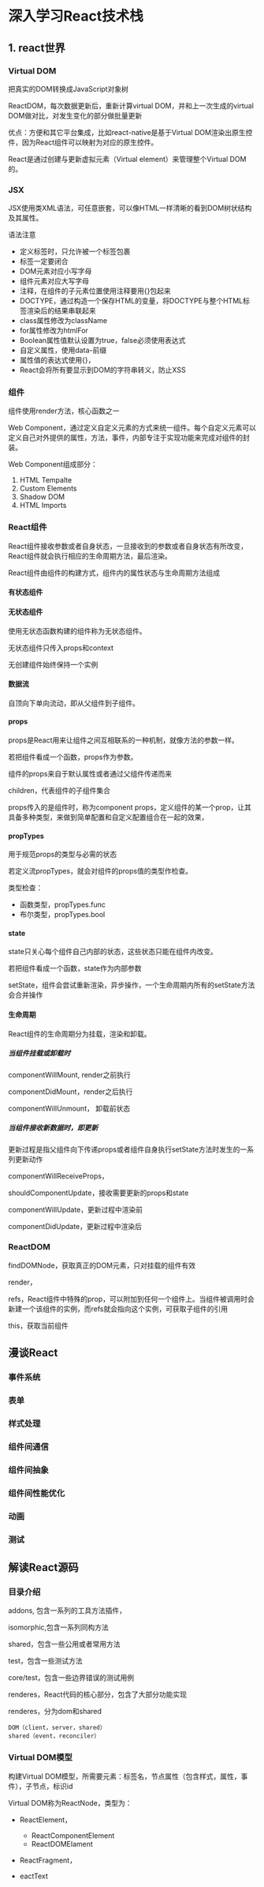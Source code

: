 # 深入学习React技术栈

## 1. react世界

### Virtual DOM

把真实的DOM转换成JavaScript对象树

ReactDOM，每次数据更新后，重新计算virtual DOM，并和上一次生成的virtual DOM做对比，对发生变化的部分做批量更新

优点：方便和其它平台集成，比如react-native是基于Virtual DOM渲染出原生控件，因为React组件可以映射为对应的原生控件。

React是通过创建与更新虚拟元素（Virtual element）来管理整个Virtual DOM的。

### JSX

JSX使用类XML语法，可任意嵌套，可以像HTML一样清晰的看到DOM树状结构及其属性。

语法注意

* 定义标签时，只允许被一个标签包裹
* 标签一定要闭合
* DOM元素对应小写字母
* 组件元素对应大写字母
* 注释，在组件的子元素位置使用注释要用{}包起来
* DOCTYPE，通过构造一个保存HTML的变量，将DOCTYPE与整个HTML标签渲染后的结果串联起来
* class属性修改为className
* for属性修改为htmlFor
* Boolean属性值默认设置为true，false必须使用表达式
* 自定义属性，使用data-前缀
* 属性值的表达式使用{}，
* React会将所有要显示到DOM的字符串转义，防止XSS

### 组件

组件使用render方法，核心函数之一

Web Component，通过定义自定义元素的方式来统一组件。每个自定义元素可以定义自己对外提供的属性，方法，事件，内部专注于实现功能来完成对组件的封装。

Web Component组成部分：

1. HTML Tempalte
2. Custom Elements
3. Shadow DOM
4. HTML Imports

### React组件

React组件接收参数或者自身状态，一旦接收到的参数或者自身状态有所改变，React组件就会执行相应的生命周期方法，最后渲染。

React组件由组件的构建方式，组件内的属性状态与生命周期方法组成

#### 有状态组件

#### 无状态组件

使用无状态函数构建的组件称为无状态组件。

无状态组件只传入props和context

无创建组件始终保持一个实例

#### 数据流

自顶向下单向流动，即从父组件到子组件。


#### props

props是React用来让组件之间互相联系的一种机制，就像方法的参数一样。

若把组件看成一个函数，props作为参数。

组件的props来自于默认属性或者通过父组件传递而来

children，代表组件的子组件集合

props传入的是组件时，称为component props，定义组件的某一个prop，让其具备多种类型，来做到简单配置和自定义配置组合在一起的效果，

#### propTypes

用于规范props的类型与必需的状态

若定义流propTypes，就会对组件的props值的类型作检查。

类型检查：

* 函数类型，propTypes.func
* 布尔类型，propTypes.bool

#### state

state只关心每个组件自己内部的状态，这些状态只能在组件内改变。

若把组件看成一个函数，state作为内部参数

setState，组件会尝试重新渲染，异步操作，一个生命周期内所有的setState方法会合并操作

#### 生命周期

React组件的生命周期分为挂载，渲染和卸载。

##### 当组件挂载或卸载时

componentWillMount, render之前执行

componentDidMount，render之后执行

componentWillUnmount， 卸载前状态

##### 当组件接收新数据时，即更新

更新过程是指父组件向下传递props或者组件自身执行setState方法时发生的一系列更新动作

componentWillReceiveProps，

shouldComponentUpdate，接收需要更新的props和state

componentWillUpdate，更新过程中渲染前

componentDidUpdate，更新过程中渲染后

### ReactDOM

findDOMNode，获取真正的DOM元素，只对挂载的组件有效

render，

refs，React组件中特殊的prop，可以附加到任何一个组件上。当组件被调用时会新建一个该组件的实例，而refs就会指向这个实例，可获取子组件的引用

this，获取当前组件


## 漫谈React

### 事件系统

### 表单
 
### 样式处理

### 组件间通信

### 组件间抽象

### 组件间性能优化

### 动画

### 测试

## 解读React源码

### 目录介绍

addons, 包含一系列的工具方法插件，

isomorphic,包含一系列同构方法

shared，包含一些公用或者常用方法

test，包含一些测试方法

core/test，包含一些边界错误的测试用例

renderes，React代码的核心部分，包含了大部分功能实现

renderes，分为dom和shared

	DOM（client，server，shared）
	shared（event，reconciler）

### Virtual DOM模型

构建Virtual DOM模型，所需要元素：标签名，节点属性（包含样式，属性，事件），子节点，标识id

Virtual DOM称为ReactNode，类型为：

* ReactElement，
	* ReactComponentElement
	* ReactDOMElament

* ReactFragment，

* eactText













